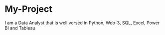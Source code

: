 # My-Project
I am a Data Analyst that is well versed in Python, Web-3, SQL, Excel, Power BI and Tableau
